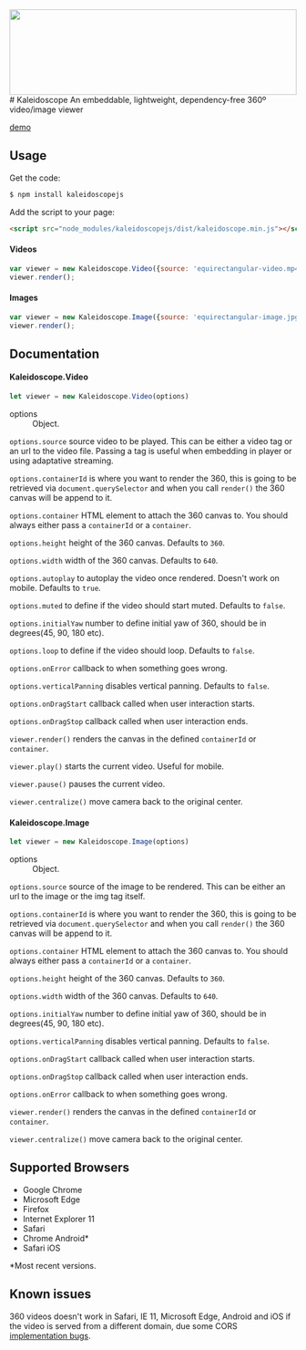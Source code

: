 <img src="kaleidoscope.gif" height="150" width="100%"/>
# Kaleidoscope
An embeddable, lightweight, dependency-free 360º video/image viewer

[demo](http://thiago.me/kaleidoscope)

## Usage
Get the code:
```bash
$ npm install kaleidoscopejs
```

Add the script to your page:
```html
<script src="node_modules/kaleidoscopejs/dist/kaleidoscope.min.js"></script>
```

#### Videos
```js
var viewer = new Kaleidoscope.Video({source: 'equirectangular-video.mp4', containerId: '#target'});
viewer.render();
```

#### Images
```js
var viewer = new Kaleidoscope.Image({source: 'equirectangular-image.jpg', containerId: '#target'});
viewer.render();
```

## Documentation

#### Kaleidoscope.Video

```js
let viewer = new Kaleidoscope.Video(options)
```
<dl>
<dt>
options
</dt>
<dd>
Object.
</dd>
</dl>

`options.source` source video to be played. This can be either a video tag or an url to the video file. Passing a tag is useful when embedding in player or using adaptative streaming.

`options.containerId` is where you want to render the 360, this is going to be retrieved via `document.querySelector` and when you call `render()` the 360 canvas will be append to it.

`options.container` HTML element to attach the 360 canvas to. You should always either pass a `containerId` or a `container`.

`options.height` height of the 360 canvas. Defaults to `360`.

`options.width` width of the 360 canvas. Defaults to `640`.

`options.autoplay` to autoplay the video once rendered. Doesn't work on mobile. Defaults to `true`.

`options.muted` to define if the video should start muted. Defaults to `false`.

`options.initialYaw` number to define initial yaw of 360, should be in degrees(45, 90, 180 etc).

`options.loop` to define if the video should loop. Defaults to `false`.

`options.onError` callback to when something goes wrong.

`options.verticalPanning` disables vertical panning. Defaults to `false`.

`options.onDragStart` callback called when user interaction starts.

`options.onDragStop` callback called when user interaction ends.

`viewer.render()` renders the canvas in the defined `containerId` or `container`.

`viewer.play()` starts the current video. Useful for mobile.

`viewer.pause()` pauses the current video.

`viewer.centralize()` move camera back to the original center.

#### Kaleidoscope.Image

```js
let viewer = new Kaleidoscope.Image(options)
```
<dl>
<dt>
options
</dt>
<dd>
Object.
</dd>
</dl>

`options.source` source of the image to be rendered. This can be either an url to the image or the img tag itself.

`options.containerId` is where you want to render the 360, this is going to be retrieved via `document.querySelector` and when you call `render()` the 360 canvas will be append to it.

`options.container` HTML element to attach the 360 canvas to. You should always either pass a `containerId` or a `container`.

`options.height` height of the 360 canvas. Defaults to `360`.

`options.width` width of the 360 canvas. Defaults to `640`.

`options.initialYaw` number to define initial yaw of 360, should be in degrees(45, 90, 180 etc).

`options.verticalPanning` disables vertical panning. Defaults to `false`.

`options.onDragStart` callback called when user interaction starts.

`options.onDragStop` callback called when user interaction ends.

`options.onError` callback to when something goes wrong.

`viewer.render()` renders the canvas in the defined `containerId` or `container`.

`viewer.centralize()` move camera back to the original center.

## Supported Browsers

- Google Chrome
- Microsoft Edge
- Firefox
- Internet Explorer 11
- Safari
- Chrome Android\*
- Safari iOS

\*Most recent versions.

## Known issues

360 videos doesn't work in Safari, IE 11, Microsoft Edge, Android and iOS if the video is served from a different domain, due some CORS [implementation bugs](https://bugs.webkit.org/show_bug.cgi?id=135379).

